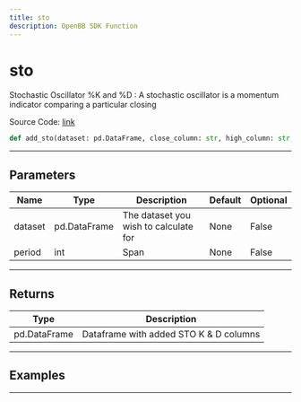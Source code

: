 ```yaml
---
title: sto
description: OpenBB SDK Function
---
```


# sto

Stochastic Oscillator %K and %D : A stochastic oscillator is a momentum indicator comparing a particular closing

Source Code: [link](https://github.com/OpenBB-finance/OpenBBTerminal/tree/main/openbb_terminal/forecast/forecast_model.py#L175)

```python
def add_sto(dataset: pd.DataFrame, close_column: str, high_column: str, low_column: str, period: int) -> DataFrame
```
---

## Parameters

| Name | Type | Description | Default | Optional |
| ---- | ---- | ----------- | ------- | -------- |
| dataset | pd.DataFrame | The dataset you wish to calculate for | None | False |
| period | int | Span | None | False |

---

## Returns

| Type | Description |
| ---- | ----------- |
| pd.DataFrame | Dataframe with added STO K & D columns |

---

## Examples

---

